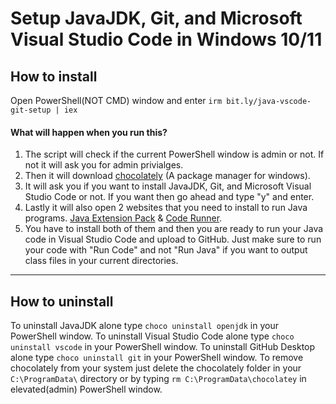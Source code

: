 # Setup JavaJDK, Git, and Microsoft Visual Studio Code in Windows 10/11

## How to install

Open PowerShell(NOT CMD) window and enter `irm bit.ly/java-vscode-git-setup | iex`

#### What will happen when you run this?

1. The script will check if the current PowerShell window is admin or not. If not it will ask you for admin privialges.
2. Then it will download [chocolately](https://chocolatey.org/) (A package manager for windows).
3. It will ask you if you want to install JavaJDK, Git, and Microsoft Visual Studio Code or not. If you want then go ahead and type "y" and enter.
4. Lastly it will also open 2 websites that you need to install to run Java programs. [Java Extension Pack](https://marketplace.visualstudio.com/items?itemName=vscjava.vscode-java-pack) & [Code Runner](https://marketplace.visualstudio.com/items?itemName=formulahendry.code-runner).
5. You have to install both of them and then you are ready to run your Java code in Visual Studio Code and upload to GitHub. Just make sure to run your code with "Run Code" and not "Run Java" if you want to output class files in your current directories.

---

## How to uninstall

To uninstall JavaJDK alone type `choco uninstall openjdk` in your PowerShell window.
To uninstall Visual Studio Code alone type `choco uninstall vscode` in your PowerShell window.
To uninstall GitHub Desktop alone type `choco uninstall git` in your PowerShell window.
To remove chocolately from your system just delete the chocolately folder in your `C:\ProgramData\` directory or by typing `rm C:\ProgramData\chocolatey` in elevated(admin) PowerShell window.

